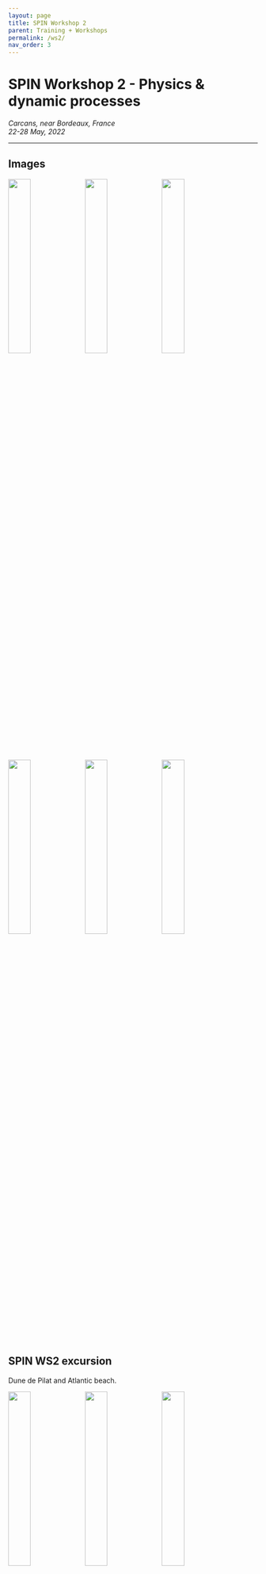 ```yaml
---
layout: page
title: SPIN Workshop 2
parent: Training + Workshops
permalink: /ws2/
nav_order: 3
---
```




# SPIN Workshop 2 - Physics & dynamic processes
_Carcans, near Bordeaux, France_   
_22-28 May, 2022_  

---

## Images

<img src="/assets/20220523_11_50_12_SPIN22.JPG" width="30%"/> 

<img src="/assets/20220523_11_50_21_SPIN22.JPG" width="30%"/> 

<img src="/assets/20220523_13_56_30_SPIN22.JPG" width="30%"/>

<img src="/assets/20220523_17_32_32_SPIN22.JPG" width="30%"/>

<img src="/assets/20220523_17_32_37_SPIN22_paxy2ehhb.JPG" width="30%"/>

<img src="/assets/20220523_17_32_44_SPIN22.JPG" width="30%"/>


## SPIN WS2 excursion
Dune de Pilat and Atlantic beach. 

<img src="/assets/20220524_16_33_41_SPIN22.JPG" width="30%"/> 

<img src="/assets/20220524_16_33_56_SPIN22.JPG" width="30%"/> 

<img src="/assets/20220524_16_34_02_SPIN22.JPG" width="30%"/>

<img src="/assets/20220524_16_34_05_SPIN22.JPG" width="30%"/>

<img src="/assets/20220524_16_35_06_SPIN22.JPG" width="30%"/>

<img src="/assets/20220524_16_35_12_SPIN22.JPG" width="30%"/>

<img src="/assets/20220524_16_36_29_SPIN22.JPG" width="30%"/> 

<img src="/assets/20220524_16_36_48_SPIN22.JPG" width="30%"/> 

<img src="/assets/20220524_16_36_58_SPIN22.JPG" width="30%"/>

<img src="/assets/20220524_16_38_10_SPIN22.JPG" width="30%"/>

<img src="/assets/20220524_16_41_51_SPIN22.JPG" width="30%"/>

<img src="/assets/20220524_16_42_26_SPIN22.JPG" width="30%"/>

<img src="/assets/20220524_17_00_06_SPIN22.JPG" width="30%"/> 

<img src="/assets/20220524_17_09_09_SPIN22.JPG" width="30%"/> 

<img src="/assets/20220524_17_09_13_SPIN22.JPG" width="30%"/>

<img src="/assets/20220524_17_10_43_SPIN22.JPG" width="30%"/>

<img src="/assets/20220524_17_12_50_SPIN22.JPG" width="30%"/>

<img src="/assets/20220524_17_13_06_SPIN22.JPG" width="30%"/>

<img src="/assets/20220524_17_13_06_SPIN22-1.JPG" width="30%"/>

<img src="/assets/20220524_17_13_08_SPIN22.JPG" width="30%"/>

<img src="/assets/20220524_17_18_20_SPIN22.JPG" width="30%"/>

<img src="/assets/20220524_17_19_07_SPIN22.JPG" width="30%"/>

<img src="/assets/20220524_17_20_19_SPIN22.JPG" width="30%"/>

<img src="/assets/20220524_17_21_07_SPIN22.JPG" width="30%"/>

<img src="/assets/20220524_17_22_18_SPIN22.JPG" width="30%"/>

<img src="/assets/20220524_17_22_28_SPIN22.JPG" width="30%"/>

<img src="/assets/20220524_17_24_18_SPIN22.JPG" width="30%"/>

<img src="/assets/20220524_17_13_29_SPIN22.JPG" width="30%"/>

<img src="/assets/20220524_17_20_39_SPIN22.JPG" width="30%"/>

<img src="/assets/20220524_17_20_54_SPIN22.JPG" width="30%"/>
